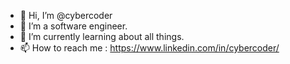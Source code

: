 - 👋 Hi, I’m @cybercoder
- 👀 I’m a software engineer.
- 🌱 I’m currently learning about all things.
- 📫 How to reach me : https://www.linkedin.com/in/cybercoder/

<!---
cybercoder/cybercoder is a ✨ special ✨ repository because its `README.md` (this file) appears on your GitHub profile.
You can click the Preview link to take a look at your changes.
--->
